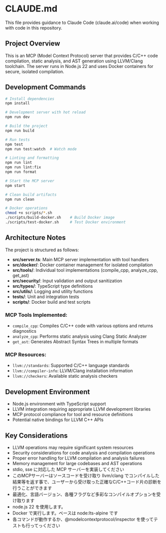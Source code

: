 # CLAUDE.md

This file provides guidance to Claude Code (claude.ai/code) when working with code in this repository.

## Project Overview

This is an MCP (Model Context Protocol) server that provides C/C++ code compilation, static analysis, and AST generation using LLVM/Clang toolchain. The server runs in Node.js 22 and uses Docker containers for secure, isolated compilation.

## Development Commands

```bash
# Install dependencies
npm install

# Development server with hot reload
npm run dev

# Build the project
npm run build

# Run tests
npm test
npm run test:watch  # Watch mode

# Linting and formatting
npm run lint
npm run lint:fix
npm run format

# Start the MCP server
npm start

# Clean build artifacts
npm run clean

# Docker operations
chmod +x scripts/*.sh
./scripts/build-docker.sh    # Build Docker image
./scripts/test-docker.sh     # Test Docker environment
```

## Architecture Notes

The project is structured as follows:

- **src/server.ts**: Main MCP server implementation with tool handlers
- **src/docker/**: Docker container management for isolated compilation
- **src/tools/**: Individual tool implementations (compile_cpp, analyze_cpp, get_ast)
- **src/security/**: Input validation and output sanitization
- **src/types/**: TypeScript type definitions
- **src/utils/**: Logging and utility functions
- **tests/**: Unit and integration tests
- **scripts/**: Docker build and test scripts

### MCP Tools Implemented:
- `compile_cpp`: Compiles C/C++ code with various options and returns diagnostics
- `analyze_cpp`: Performs static analysis using Clang Static Analyzer  
- `get_ast`: Generates Abstract Syntax Trees in multiple formats

### MCP Resources:
- `llvm://standards`: Supported C/C++ language standards
- `llvm://compiler-info`: LLVM/Clang installation information
- `llvm://checkers`: Available static analysis checkers

## Development Environment

- Node.js environment with TypeScript support
- LLVM integration requiring appropriate LLVM development libraries
- MCP protocol compliance for tool and resource definitions
- Potential native bindings for LLVM C++ APIs

## Key Considerations

- LLVM operations may require significant system resources
- Security considerations for code analysis and compilation operations
- Proper error handling for LLVM compilation and analysis failures
- Memory management for large codebases and AST operations
- stdio, sse に対応した MCP サーバーを実装してください
- このMCPサーバーはソースコードを受け取り llvm/clang でコンパイルした結果等を返す事で、ユーザーから受け取った正確なC/C++コード片の診断を行うことができます
- 最適化、言語バージョン、各種フラグなど多彩なコンパイルオプションを受け取ります
- node.js 22 を使用します。
- Docker で実行します。ベースは node:lts-alpine です
- 各コマンドが動作するか、@modelcontextprotocol/inspector を使ってテストも行ってっください